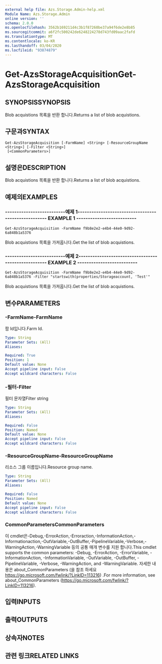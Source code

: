 ```yaml
---
external help file: Azs.Storage.Admin-help.xml
Module Name: Azs.Storage.Admin
online version: ''
schema: 2.0.0
ms.openlocfilehash: 3562b169211d4c3b1f87260be37a94f6de2e8b85
ms.sourcegitcommit: a6f2fc500242de6248224278d743fd09aac2fafd
ms.translationtype: MT
ms.contentlocale: ko-KR
ms.lasthandoff: 03/04/2020
ms.locfileid: "93874879"
---
```

# <span data-ttu-id="22d23-101">Get-AzsStorageAcquisition</span><span class="sxs-lookup"><span data-stu-id="22d23-101">Get-AzsStorageAcquisition</span></span>

## <span data-ttu-id="22d23-102">SYNOPSIS</span><span class="sxs-lookup"><span data-stu-id="22d23-102">SYNOPSIS</span></span>
<span data-ttu-id="22d23-103">Blob acquistions 목록을 반환 합니다.</span><span class="sxs-lookup"><span data-stu-id="22d23-103">Returns a list of blob acquistions.</span></span>

## <span data-ttu-id="22d23-104">구문과</span><span class="sxs-lookup"><span data-stu-id="22d23-104">SYNTAX</span></span>

```
Get-AzsStorageAcquisition [-FarmName] <String> [-ResourceGroupName <String>] [-Filter <String>]
 [<CommonParameters>]
```

## <span data-ttu-id="22d23-105">설명은</span><span class="sxs-lookup"><span data-stu-id="22d23-105">DESCRIPTION</span></span>
<span data-ttu-id="22d23-106">Blob acquistions 목록을 반환 합니다.</span><span class="sxs-lookup"><span data-stu-id="22d23-106">Returns a list of blob acquistions.</span></span>

## <span data-ttu-id="22d23-107">예제의</span><span class="sxs-lookup"><span data-stu-id="22d23-107">EXAMPLES</span></span>

### <span data-ttu-id="22d23-108">--------------------------예제 1--------------------------</span><span class="sxs-lookup"><span data-stu-id="22d23-108">-------------------------- EXAMPLE 1 --------------------------</span></span>
```
Get-AzsStorageAcquisition -FarmName f9b8e2e2-e4b4-44e0-9d92-6a848b1a5376
```

<span data-ttu-id="22d23-109">Blob acquistions 목록을 가져옵니다.</span><span class="sxs-lookup"><span data-stu-id="22d23-109">Get the list of blob acquistions.</span></span>

### <span data-ttu-id="22d23-110">--------------------------예제 2--------------------------</span><span class="sxs-lookup"><span data-stu-id="22d23-110">-------------------------- EXAMPLE 2 --------------------------</span></span>
```
Get-AzsStorageAcquisition -FarmName f9b8e2e2-e4b4-44e0-9d92-6a848b1a5376 -Filter "startswith(properties/Storageaccount, 'Test'"
```

<span data-ttu-id="22d23-111">Blob acquistions 목록을 가져옵니다.</span><span class="sxs-lookup"><span data-stu-id="22d23-111">Get the list of blob acquistions.</span></span>

## <span data-ttu-id="22d23-112">변수</span><span class="sxs-lookup"><span data-stu-id="22d23-112">PARAMETERS</span></span>

### <span data-ttu-id="22d23-113">-FarmName</span><span class="sxs-lookup"><span data-stu-id="22d23-113">-FarmName</span></span>
<span data-ttu-id="22d23-114">팜 Id입니다.</span><span class="sxs-lookup"><span data-stu-id="22d23-114">Farm Id.</span></span>

```yaml
Type: String
Parameter Sets: (All)
Aliases: 

Required: True
Position: 1
Default value: None
Accept pipeline input: False
Accept wildcard characters: False
```

### <span data-ttu-id="22d23-115">-필터</span><span class="sxs-lookup"><span data-stu-id="22d23-115">-Filter</span></span>
<span data-ttu-id="22d23-116">필터 문자열</span><span class="sxs-lookup"><span data-stu-id="22d23-116">Filter string</span></span>

```yaml
Type: String
Parameter Sets: (All)
Aliases: 

Required: False
Position: Named
Default value: None
Accept pipeline input: False
Accept wildcard characters: False
```

### <span data-ttu-id="22d23-117">-ResourceGroupName</span><span class="sxs-lookup"><span data-stu-id="22d23-117">-ResourceGroupName</span></span>
<span data-ttu-id="22d23-118">리소스 그룹 이름입니다.</span><span class="sxs-lookup"><span data-stu-id="22d23-118">Resource group name.</span></span>

```yaml
Type: String
Parameter Sets: (All)
Aliases: 

Required: False
Position: Named
Default value: None
Accept pipeline input: False
Accept wildcard characters: False
```

### <span data-ttu-id="22d23-119">CommonParameters</span><span class="sxs-lookup"><span data-stu-id="22d23-119">CommonParameters</span></span>
<span data-ttu-id="22d23-120">이 cmdlet은-Debug,-ErrorAction,-Erroraction,-InformationAction,-Informationaction,-OutVariable,-OutBuffer,-PipelineVariable,-Verbose,-WarningAction,-WarningVariable 등의 공통 매개 변수를 지원 합니다.</span><span class="sxs-lookup"><span data-stu-id="22d23-120">This cmdlet supports the common parameters: -Debug, -ErrorAction, -ErrorVariable, -InformationAction, -InformationVariable, -OutVariable, -OutBuffer, -PipelineVariable, -Verbose, -WarningAction, and -WarningVariable.</span></span> <span data-ttu-id="22d23-121">자세한 내용은 about_CommonParameters (을 참조 하세요 https://go.microsoft.com/fwlink/?LinkID=113216) .</span><span class="sxs-lookup"><span data-stu-id="22d23-121">For more information, see about_CommonParameters (https://go.microsoft.com/fwlink/?LinkID=113216).</span></span>

## <span data-ttu-id="22d23-122">입력</span><span class="sxs-lookup"><span data-stu-id="22d23-122">INPUTS</span></span>

## <span data-ttu-id="22d23-123">출력</span><span class="sxs-lookup"><span data-stu-id="22d23-123">OUTPUTS</span></span>

## <span data-ttu-id="22d23-124">상속자</span><span class="sxs-lookup"><span data-stu-id="22d23-124">NOTES</span></span>

## <span data-ttu-id="22d23-125">관련 링크</span><span class="sxs-lookup"><span data-stu-id="22d23-125">RELATED LINKS</span></span>

